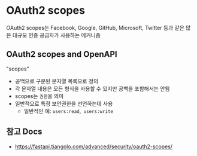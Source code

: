 # OAuth2 scopes

 OAuth2 scopes는 Facebook, Google, GitHub, Microsoft, Twitter 등과 같은 많은 대규모 인증 공급자가 사용하는 메커니즘


## OAuth2 scopes and OpenAPI

"scopes"
- 공백으로 구분된 문자열 목록으로 정의
- 각 문자열 내용은 모든 형식을 사용할 수 있지만 공백을 포함해서는 안됨
- scopes는 `권한`을 의미
- 일반적으로 특정 보안권한을 선언하는데 사용
  - 일반적인 예: `users:read`,` users:write`


## 참고 Docs

- https://fastapi.tiangolo.com/advanced/security/oauth2-scopes/
